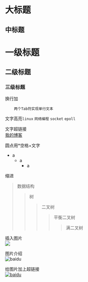大标题
====

中标题
-------

# 一级标题 #
## 二级标题 ##
### 三级标题 ###



换行加<br>

		两个Tab符实现单行文本
		
文字高亮`linux` `网络编程` `socket` `epoll` 

文字超链接<br>
[我的博客](http://blog.csdn.net/)

圆点用*空格+文字
* a
	* a
		* a

缩进
>数据结构
>>树
>>>二叉树
>>>>平衡二叉树
>>>>>满二叉树

插入图片<br>
![](http://www.baidu.com/img/bdlogo.gif)


图片介绍<br>
![baidu](http://www.baidu.com/img/bdlogo.gif "百度logo")

给图片加上超链接<br>
[![baidu](http://www.baidu.com/img/bdlogo.gif)](http://www.baidu.com)
